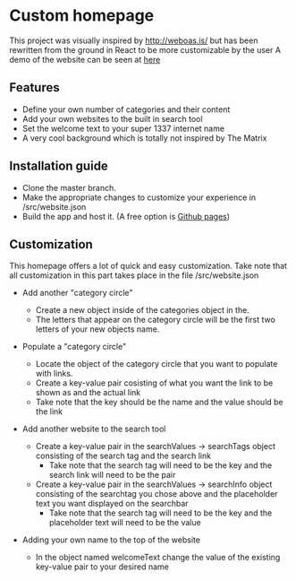 # Custom homepage

This project was visually inspired by http://weboas.is/ but has been rewritten from the ground in React to be more customizable by the user
A demo of the website can be seen at [here]
## Features
  - Define your own number of categories and their content
  - Add your own websites to the built in search tool
  - Set the welcome text to your super 1337 internet name
  - A very cool background which is totally not inspired by The Matrix

## Installation guide

  - Clone the master branch.
  - Make the appropriate changes to customize your experience in /src/website.json
  - Build the app and host it. (A free option is [Github pages])

## Customization
This homepage offers a lot of quick and easy customization. Take note that all customization in this part takes place in the file /src/website.json
  - Add another "category circle"
    - Create a new object inside of the categories object in the.
    - The letters that appear on the category circle will be the first two letters of your new objects name.
 - Populate a "category circle"
    - Locate the object of the category circle that you want to populate with links.
    - Create a key-value pair cosisting of what you want the link to be shown as and the actual link
    - Take note that the key should be the name and the value should be the link
 - Add another website to the search tool 
    - Create a key-value pair in the searchValues -> searchTags object consisting of the search tag and the search link
        - Take note that the search tag will need to be the key and the search link will need to be the pair
    - Create a key-value pair in the searchValues -> searchInfo object consisting of the searchtag you chose above and the placeholder text you want displayed on the searchbar
        - Take note that the search tag will need to be the key and the placeholder text will need to be the value
- Adding your own name to the top of the website
    - In the object named welcomeText change the value of the existing key-value pair to your desired name








   [Github pages]: <https://github.com/gitname/react-gh-pages>
   [here]: <https://cyanisyde.github.io/custom-homepage/>
   
